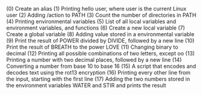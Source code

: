 (0) Create an alias
(1) Printing hello user, where user is the current Linux user
(2) Adding /action to PATH
(3) Count the number of directories in PATH
(4) Printing environmental variables
(5) List of all local variables and environment variables, and functions
(6) Create a new local variable
(7) Create a global variable
(8) Adding value stored in a environmental variable
(9) Print the result of POWER divided by DIVIDE, followed by a new line
(10) Print the result of BREATH to the power LOVE
(11) Changing binary to decimal
(12) Printing all possible combinations of two letters, except oo
(13) Printing a number with two decimal places, followed by a new line
(14) Converting  a number from base 10 to base 16
(15) A script that encodes and decodes text using the rot13 encryption
(16) Printing every other line from the input, starting with the first line
(17) Adding the two numbers stored in the environment variables WATER and STIR and prints the result
